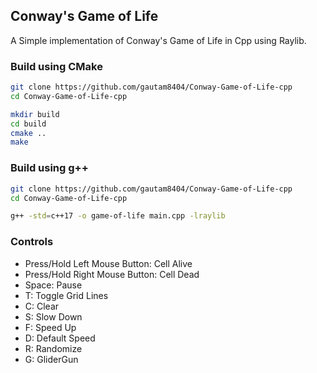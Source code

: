 ## Conway's Game of Life

A Simple implementation of Conway's Game of Life in Cpp using Raylib.

### Build using CMake

```bash
git clone https://github.com/gautam8404/Conway-Game-of-Life-cpp
cd Conway-Game-of-Life-cpp

mkdir build
cd build
cmake ..
make
```

### Build using g++

```bash
git clone https://github.com/gautam8404/Conway-Game-of-Life-cpp
cd Conway-Game-of-Life-cpp

g++ -std=c++17 -o game-of-life main.cpp -lraylib
```

### Controls

-  Press/Hold Left Mouse Button: Cell Alive
-  Press/Hold Right Mouse Button: Cell Dead
-  Space: Pause
-  T: Toggle Grid Lines
-  C: Clear
-  S: Slow Down
-  F: Speed Up
-  D: Default Speed
-  R: Randomize
-  G: GliderGun